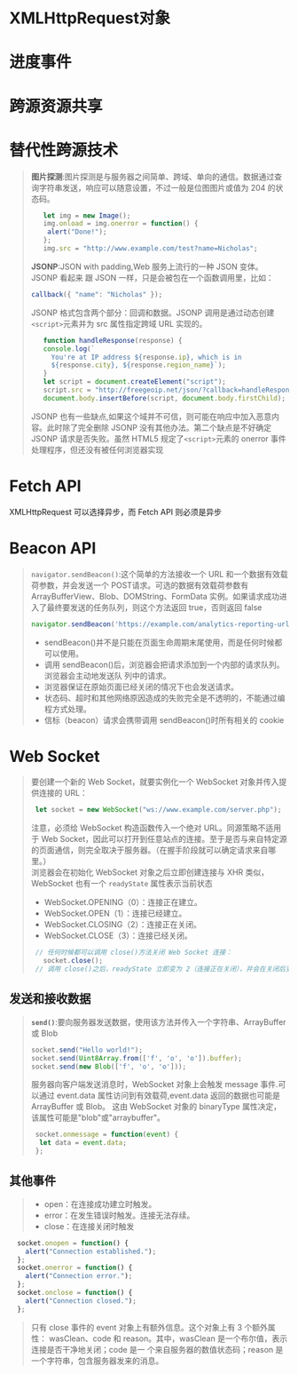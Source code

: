 # XMLHttpRequest对象

# 进度事件

# 跨源资源共享

# 替代性跨源技术
> **图片探测**:图片探测是与服务器之间简单、跨域、单向的通信。数据通过查询字符串发送，响应可以随意设置，不过一般是位图图片或值为 204 的状态码。
> ```javascript
>    let img = new Image(); 
>    img.onload = img.onerror = function() { 
>     alert("Done!"); 
>    }; 
>    img.src = "http://www.example.com/test?name=Nicholas";
> ```
> **JSONP**:JSON with padding,Web 服务上流行的一种 JSON 变体。JSONP 看起来
跟 JSON 一样，只是会被包在一个函数调用里，比如：
> ```javascript
> callback({ "name": "Nicholas" });
> ```
> JSONP 格式包含两个部分：回调和数据。JSONP 调用是通过动态创建`<script>`元素并为 src 属性指定跨域 URL 实现的。
> ```javascript
>    function handleResponse(response) { 
>    console.log(` 
>      You're at IP address ${response.ip}, which is in 
>      ${response.city}, ${response.region_name}`); 
>    } 
>    let script = document.createElement("script"); 
>    script.src = "http://freegeoip.net/json/?callback=handleResponse"; 
>    document.body.insertBefore(script, document.body.firstChild);
>```
> JSONP 也有一些缺点,如果这个域并不可信，则可能在响应中加入恶意内容。此时除了完全删除 JSONP 没有其他办法。第二个缺点是不好确定 JSONP 请求是否失败。虽然 HTML5 规定了`<script>`元素的 onerror 事件处理程序，但还没有被任何浏览器实现

# Fetch API
XMLHttpRequest 可以选择异步，而 Fetch API 则必须是异步
# Beacon API
> `navigator.sendBeacon()`:这个简单的方法接收一个 URL 和一个数据有效载荷参数，并会发送一个 POST请求。可选的数据有效载荷参数有 ArrayBufferView、Blob、DOMString、FormData 实例。如果请求成功进入了最终要发送的任务队列，则这个方法返回 true，否则返回 false
> ```javascript
> navigator.sendBeacon('https://example.com/analytics-reporting-url', '{foo: "bar"}');
>```
> - sendBeacon()并不是只能在页面生命周期末尾使用，而是任何时候都可以使用。
> - 调用 sendBeacon()后，浏览器会把请求添加到一个内部的请求队列。浏览器会主动地发送队
列中的请求。
> - 浏览器保证在原始页面已经关闭的情况下也会发送请求。
> - 状态码、超时和其他网络原因造成的失败完全是不透明的，不能通过编程方式处理。
> - 信标（beacon）请求会携带调用 sendBeacon()时所有相关的 cookie

# Web Socket
> 要创建一个新的 Web Socket，就要实例化一个 WebSocket 对象并传入提供连接的 URL：
> ```javascript
>  let socket = new WebSocket("ws://www.example.com/server.php");
> ```
> 注意，必须给 WebSocket 构造函数传入一个绝对 URL。同源策略不适用于 Web Socket，因此可以打开到任意站点的连接。至于是否与来自特定源的页面通信，则完全取决于服务器。（在握手阶段就可以确定请求来自哪里。）  
> 浏览器会在初始化 WebSocket 对象之后立即创建连接与 XHR 类似，WebSocket 也有一个
`readyState` 属性表示当前状态
> - WebSocket.OPENING（0）：连接正在建立。
> - WebSocket.OPEN（1）：连接已经建立。
> - WebSocket.CLOSING（2）：连接正在关闭。
> - WebSocket.CLOSE（3）：连接已经关闭。
> ```javascript
>  // 任何时候都可以调用 close()方法关闭 Web Socket 连接：
>    socket.close(); 
>  // 调用 close()之后，readyState 立即变为 2（连接正在关闭），并会在关闭后变为 3（连接已经关闭）
> ```
## 发送和接收数据
> **`send()`**:要向服务器发送数据，使用该方法并传入一个字符串、ArrayBuffer 或 Blob
> ```javascript
> socket.send("Hello world!"); 
> socket.send(Uint8Array.from(['f', 'o', 'o']).buffer); 
> socket.send(new Blob(['f', 'o', 'o']));
> ```
> 服务器向客户端发送消息时，WebSocket 对象上会触发 message 事件.可以通过 event.data 属性访问到有效载荷,event.data 返回的数据也可能是 ArrayBuffer 或 Blob。
这由 WebSocket 对象的 binaryType 属性决定，该属性可能是"blob"或"arraybuffer"。
> ```javascript
>  socket.onmessage = function(event) { 
>   let data = event.data; 
>  };
> ```

## 其他事件
> - open：在连接成功建立时触发。
> - error：在发生错误时触发。连接无法存续。
> - close：在连接关闭时触发
```javascript
  socket.onopen = function() { 
    alert("Connection established."); 
  }; 
  socket.onerror = function() { 
    alert("Connection error."); 
  }; 
  socket.onclose = function() { 
    alert("Connection closed."); 
  };
```
> 只有 close 事件的 event 对象上有额外信息。这个对象上有 3 个额外属性：
wasClean、code 和 reason。其中，wasClean 是一个布尔值，表示连接是否干净地关闭；code 是一
个来自服务器的数值状态码；reason 是一个字符串，包含服务器发来的消息。